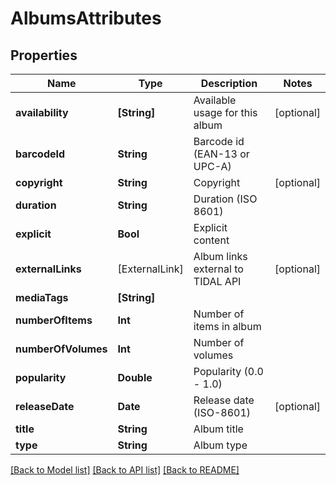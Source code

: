 # AlbumsAttributes

## Properties
Name | Type | Description | Notes
------------ | ------------- | ------------- | -------------
**availability** | **[String]** | Available usage for this album | [optional] 
**barcodeId** | **String** | Barcode id (EAN-13 or UPC-A) | 
**copyright** | **String** | Copyright | [optional] 
**duration** | **String** | Duration (ISO 8601) | 
**explicit** | **Bool** | Explicit content | 
**externalLinks** | [ExternalLink] | Album links external to TIDAL API | [optional] 
**mediaTags** | **[String]** |  | 
**numberOfItems** | **Int** | Number of items in album | 
**numberOfVolumes** | **Int** | Number of volumes | 
**popularity** | **Double** | Popularity (0.0 - 1.0) | 
**releaseDate** | **Date** | Release date (ISO-8601) | [optional] 
**title** | **String** | Album title | 
**type** | **String** | Album type | 

[[Back to Model list]](../README.md#documentation-for-models) [[Back to API list]](../README.md#documentation-for-api-endpoints) [[Back to README]](../README.md)


